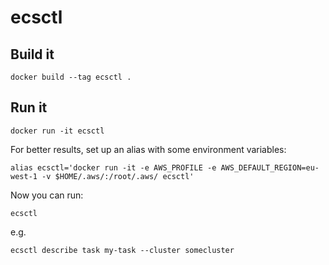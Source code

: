 # ecsctl

## Build it

	docker build --tag ecsctl .

## Run it

	docker run -it ecsctl

For better results, set up an alias with some environment variables:

	alias ecsctl='docker run -it -e AWS_PROFILE -e AWS_DEFAULT_REGION=eu-west-1 -v $HOME/.aws/:/root/.aws/ ecsctl'

Now you can run:

	ecsctl

e.g.

	ecsctl describe task my-task --cluster somecluster
